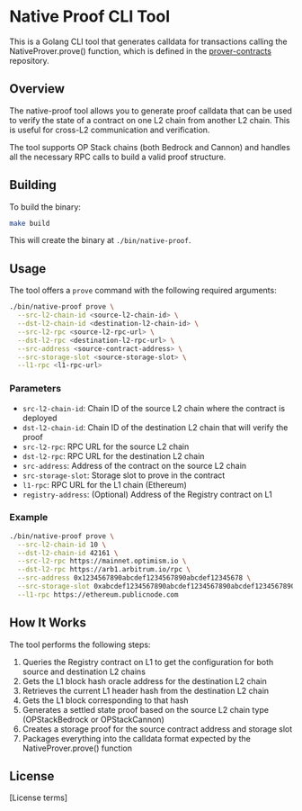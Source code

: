# Native Proof CLI Tool

This is a Golang CLI tool that generates calldata for transactions calling the NativeProver.prove() function, which is defined in the [prover-contracts](https://github.com/polymerdao/prover-contracts/contracts/core/native_fallback/L2/NativeProver.sol) repository.

## Overview

The native-proof tool allows you to generate proof calldata that can be used to verify the state of a contract on one L2 chain from another L2 chain. This is useful for cross-L2 communication and verification.

The tool supports OP Stack chains (both Bedrock and Cannon) and handles all the necessary RPC calls to build a valid proof structure.

## Building

To build the binary:

```bash
make build
```

This will create the binary at `./bin/native-proof`.

## Usage

The tool offers a `prove` command with the following required arguments:

```bash
./bin/native-proof prove \
  --src-l2-chain-id <source-l2-chain-id> \
  --dst-l2-chain-id <destination-l2-chain-id> \
  --src-l2-rpc <source-l2-rpc-url> \
  --dst-l2-rpc <destination-l2-rpc-url> \
  --src-address <source-contract-address> \
  --src-storage-slot <source-storage-slot> \
  --l1-rpc <l1-rpc-url>
```

### Parameters

- `src-l2-chain-id`: Chain ID of the source L2 chain where the contract is deployed
- `dst-l2-chain-id`: Chain ID of the destination L2 chain that will verify the proof
- `src-l2-rpc`: RPC URL for the source L2 chain
- `dst-l2-rpc`: RPC URL for the destination L2 chain
- `src-address`: Address of the contract on the source L2 chain
- `src-storage-slot`: Storage slot to prove in the contract
- `l1-rpc`: RPC URL for the L1 chain (Ethereum)
- `registry-address`: (Optional) Address of the Registry contract on L1

### Example

```bash
./bin/native-proof prove \
  --src-l2-chain-id 10 \
  --dst-l2-chain-id 42161 \
  --src-l2-rpc https://mainnet.optimism.io \
  --dst-l2-rpc https://arb1.arbitrum.io/rpc \
  --src-address 0x1234567890abcdef1234567890abcdef12345678 \
  --src-storage-slot 0xabcdef1234567890abcdef1234567890abcdef1234567890abcdef1234567890 \
  --l1-rpc https://ethereum.publicnode.com
```

## How It Works

The tool performs the following steps:

1. Queries the Registry contract on L1 to get the configuration for both source and destination L2 chains
2. Gets the L1 block hash oracle address for the destination L2 chain
3. Retrieves the current L1 header hash from the destination L2 chain
4. Gets the L1 block corresponding to that hash
5. Generates a settled state proof based on the source L2 chain type (OPStackBedrock or OPStackCannon)
6. Creates a storage proof for the source contract address and storage slot
7. Packages everything into the calldata format expected by the NativeProver.prove() function

## License

[License terms]